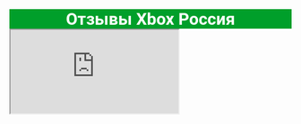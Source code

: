 <head>
  <center>
  <div id="rec754935812" class="r t-rec t-rec_pt_0 t-rec_pb_0" style="padding-top:0px;padding-bottom:0px;background-color:#009f2a; " data-record-type="106" data-bg-color="#009f2a" data-animationappear="off"><!-- T004 --><div class="t004"><div class="t-container t-align_center"><div class="t-col t-col_10 t-prefix_2"><div field="text" class="t-text t-text_md "><div style="font-size: 30px;" data-customstyle="yes"><strong style="font-family: Roboto;">Отзывы Xbox Россия</strong></div></div></div></div></div><style> #rec754935812 .t-text { color: #ffffff; }</style></div>
  </center>
  <!-- ... -->
  <link
    rel="stylesheet"
    href="https://unpkg.com/@waline/client@v3/dist/waline.css"
  />
</head>
<body>
  <!-- ... -->
  <div id="waline"></div>
  <script type="module">
    import { init } from 'https://unpkg.com/@waline/client@v3/dist/waline.js';

    init({
      el: '#waline',
      serverURL: 'https://commentxbox.vercel.app/',
      lang: 'ru',
    });
  </script>
</body>
<style>
.wl-count { visibility: hidden; }
.wl-sort { visibility: hidden; }
</style>

<iframe src="https://commentxbox.vercel.app/" allowfullscreen ></iframe>

